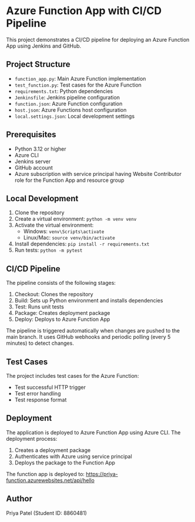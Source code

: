 # Azure Function App with CI/CD Pipeline

This project demonstrates a CI/CD pipeline for deploying an Azure Function App using Jenkins and GitHub.

## Project Structure
- `function_app.py`: Main Azure Function implementation
- `test_function.py`: Test cases for the Azure Function
- `requirements.txt`: Python dependencies
- `Jenkinsfile`: Jenkins pipeline configuration
- `function.json`: Azure Function configuration
- `host.json`: Azure Functions host configuration
- `local.settings.json`: Local development settings

## Prerequisites
- Python 3.12 or higher
- Azure CLI
- Jenkins server
- GitHub account
- Azure subscription with service principal having Website Contributor role for the Function App and resource group

## Local Development
1. Clone the repository
2. Create a virtual environment: `python -m venv venv`
3. Activate the virtual environment:
   - Windows: `venv\Scripts\activate`
   - Linux/Mac: `source venv/bin/activate`
4. Install dependencies: `pip install -r requirements.txt`
5. Run tests: `python -m pytest`

## CI/CD Pipeline
The pipeline consists of the following stages:
1. Checkout: Clones the repository
2. Build: Sets up Python environment and installs dependencies
3. Test: Runs unit tests
4. Package: Creates deployment package
5. Deploy: Deploys to Azure Function App

The pipeline is triggered automatically when changes are pushed to the main branch. It uses GitHub webhooks and periodic polling (every 5 minutes) to detect changes.

## Test Cases
The project includes test cases for the Azure Function:
- Test successful HTTP trigger
- Test error handling
- Test response format

## Deployment
The application is deployed to Azure Function App using Azure CLI. The deployment process:
1. Creates a deployment package
2. Authenticates with Azure using service principal
3. Deploys the package to the Function App

The function app is deployed to: https://priya-function.azurewebsites.net/api/hello

## Author
Priya Patel (Student ID: 8860481)
